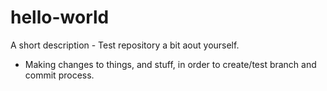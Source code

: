 # hello-world
A short description - Test repository
a bit aout yourself.

* Making changes to things, and stuff, in order to create/test branch and commit process.

